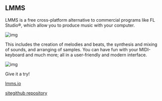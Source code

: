 ## LMMS
LMMS is a free cross-platform alternative to commercial programs like FL Studio®, which allow you to produce music with your computer. 

![img](https://external-content.duckduckgo.com/iu/?u=https%3A%2F%2Fi.ytimg.com%2Fvi%2FlSu_BWdHPgM%2Fmaxresdefault.jpg&f=1&nofb=1)

This includes the creation of melodies and beats, the synthesis and mixing of sounds, and arranging of samples. You can have fun with your MIDI-keyboard and much more; all in a user-friendly and modern interface.


![img](https://gblobscdn.gitbook.com/assets%2F-LRtsae7H2l0Wn3A4biK%2F-Luia3Kx-TPnKcRZk7NA%2F-LuiaCR3k2g7al7RVXN8%2Fimage.png?alt=media&token=81dbaf7c-f4e4-41c7-8e6a-296a14eea1c4)

Give it a try!

[lmms.io](https://lmms.io/)

[sitegithub repository](https://github.com/LMMS/lmms)

